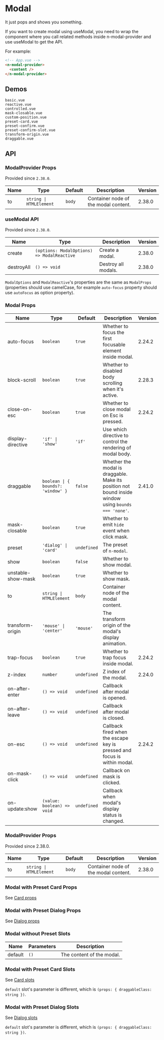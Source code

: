 # Modal

It just pops and shows you something.

<n-alert title="Prerequisite" type="warning" :bordered="false">
  If you want to create modal using <n-text code>useModal</n-text>, you need to wrap the component where you call related methods inside <n-text code>n-modal-provider</n-text> and use <n-text code>useModal</n-text> to get the API.
</n-alert>

For example:

```html
<!-- App.vue -->
<n-modal-provider>
  <content />
</n-modal-provider>
```

## Demos

```demo
basic.vue
reactive.vue
controlled.vue
mask-closable.vue
custom-position.vue
preset-card.vue
preset-confirm.vue
preset-confirm-slot.vue
transform-origin.vue
draggable.vue
```

## API

### ModalProvider Props

Provided since `2.38.0`.

| Name | Type | Default | Description | Version |
| --- | --- | --- | --- | --- |
| to | `string \| HTMLElement` | `body` | Container node of the modal content. | 2.38.0 |

### useModal API

Provided since `2.38.0`.

| Name | Type | Description | Version |
| --- | --- | --- | --- |
| create | `(options: ModalOptions) => ModalReactive` | Create a modal. | 2.38.0 |
| destroyAll | `() => void` | Destroy all modals. | 2.38.0 |

`ModalOptions` and `ModalReactive`'s properties are the same as `ModalProps` (properties should use camelCase, for example `auto-focus` property should use `autoFocus` as option property).

### Modal Props

| Name | Type | Default | Description | Version |
| --- | --- | --- | --- | --- |
| auto-focus | `boolean` | `true` | Whether to focus the first focusable element inside modal. | 2.24.2 |
| block-scroll | `boolean` | `true` | Whether to disabled body scrolling when it's active. | 2.28.3 |
| close-on-esc | `boolean` | `true` | Whether to close modal on Esc is pressed. | 2.24.2 |
| display-directive | `'if' \| 'show'` | `'if'` | Use which directive to control the rendering of modal body. |  |
| draggable | `boolean \| { bounds?: 'window' }` | `false` | Whether the modal is draggable. Make its position not bound inside window using `bounds === 'none'`. | 2.41.0 |
| mask-closable | `boolean` | `true` | Whether to emit `hide` event when click mask. |  |
| preset | `'dialog' \| 'card'` | `undefined` | The preset of `n-modal`. |  |
| show | `boolean` | `false` | Whether to show modal. |  |
| unstable-show-mask | `boolean` | `true` | Whether to show mask. |  |
| to | `string \| HTMLElement` | `body` | Container node of the modal content. |  |
| transform-origin | `'mouse' \| 'center'` | `'mouse'` | The transform origin of the modal's display animation. |  |
| trap-focus | `boolean` | `true` | Whether to trap focus inside modal. | 2.24.2 |
| z-index | `number` | `undefined` | Z index of the modal. | 2.24.0 |
| on-after-enter | `() => void` | `undefined` | Callback after modal is opened. |  |
| on-after-leave | `() => void` | `undefined` | Callback after modal is closed. |  |
| on-esc | `() => void` | `undefined` | Callback fired when the escape key is pressed and focus is within modal. | 2.24.2 |
| on-mask-click | `() => void` | `undefined` | Callback on mask is clicked. |  |
| on-update:show | `(value: boolean) => void` | `undefined` | Callback when modal's display status is changed. |  |

### ModalProvider Props

Provided since 2.38.0.

| Name | Type | Default | Description | Version |
| --- | --- | --- | --- | --- |
| to | `string \| HTMLElement` | `body` | Container node of the modal content. | 2.38.0 |

### Modal with Preset Card Props

See [Card props](card#Card-Props)

### Modal with Preset Dialog Props

See [Dialog props](dialog#Dialog-Props)

### Modal without Preset Slots

| Name    | Parameters | Description               |
| ------- | ---------- | ------------------------- |
| default | `()`       | The content of the modal. |

### Modal with Preset Card Slots

See [Card slots](card#Card-Slots)

`default` slot's parameter is different, which is `(props: { draggableClass: string })`.

### Modal with Preset Dialog Slots

See [Dialog slots](dialog#Dialog-Slots)

`default` slot's parameter is different, which is `(props: { draggableClass: string })`.
